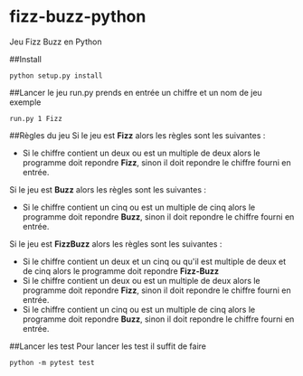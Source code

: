 # fizz-buzz-python
Jeu Fizz Buzz en Python

##Install
```
python setup.py install
```

##Lancer le jeu
run.py prends en entrée un chiffre et un nom de jeu<br/>
exemple
```
run.py 1 Fizz
```

##Règles du jeu
Si le jeu est **Fizz** alors les règles sont les suivantes :<br/>
- Si le chiffre contient un deux ou est un multiple de deux alors le programme doit repondre **Fizz**, sinon il doit repondre le chiffre fourni en entrée.<br/>

Si le jeu est **Buzz** alors les règles sont les suivantes :<br/>
- Si le chiffre contient un cinq ou est un multiple de cinq alors le programme doit repondre **Buzz**, sinon il doit repondre le chiffre fourni en entrée.<br/>

Si le jeu est **FizzBuzz** alors les règles sont les suivantes :<br/>
- Si le chiffre contient un deux et un cinq ou qu'il est multiple de deux et de cinq alors le programme doit repondre **Fizz-Buzz**<br/>
- Si le chiffre contient un deux ou est un multiple de deux alors le programme doit repondre **Fizz**, sinon il doit repondre le chiffre fourni en entrée.<br/>
- Si le chiffre contient un cinq ou est un multiple de cinq alors le programme doit repondre **Buzz**, sinon il doit repondre le chiffre fourni en entrée.<br/>

##Lancer les test
Pour lancer les test il suffit de faire
```
python -m pytest test
```